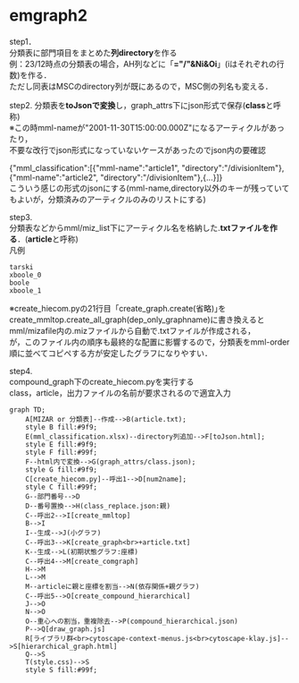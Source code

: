 # emgraph2
step1．  
分類表に部門項目をまとめた**列directory**を作る  
例：23/12時点の分類表の場合，AH列などに「**="/"&Ni&Oi**」(iはそれぞれの行数)を作る．  
ただし同表はMSCのdirectory列が既にあるので，MSC側の列名も変える．

step2.
分類表を**toJsonで変換**し，graph_attrs下にjson形式で保存(**class**と呼称)  
※この時mml-nameが"2001-11-30T15:00:00.000Z"になるアーティクルがあったり，  
不要な改行でjson形式になっていないケースがあったのでjson内の要確認

{"mml_classification":[{"mml-name":"article1", "directory":"/divisionItem"},{"mml-name":"article2", "directory":"/divisionItem"},{...}]}  
こういう感じの形式のjsonにする(mml-name,directory以外のキーが残っていてもよいが，分類済みのアーティクルのみのリストにする)  
  
step3.   
分類表などからmml/miz_list下にアーティクル名を格納した.**txtファイルを作る**．(**article**と呼称)  
凡例
```
tarski
xboole_0
boole
xboole_1
```
※create_hiecom.pyの21行目「create_graph.create(省略)｣を
create_mmltop.create_all_graph(dep_only_graphname)に書き換えると  
mml/mizafile内の.mizファイルから自動で.txtファイルが作成される，  
が，このファイル内の順序も最終的な配置に影響するので，分類表をmml-order順に並べてコピペする方が安定したグラフになりやすい．

step4.  
compound_graph下のcreate_hiecom.pyを実行する  
class，article，出力ファイルの名前が要求されるので適宜入力
```mermaid
graph TD;
    A[MIZAR or 分類表]--作成-->B(article.txt);
    style B fill:#9f9;
    E(mml_classification.xlsx)--directory列追加-->F[toJson.html];
    style E fill:#9f9;
    style F fill:#99f;
    F--html内で変換-->G(graph_attrs/class.json);
    style G fill:#9f9;
    C[create_hiecom.py]--呼出1-->D[num2name];
    style C fill:#99f;
    G--部門番号-->D
    D--番号置換-->H(class_replace.json:親)
    C--呼出2-->I[create_mmltop]
    B-->I
    I--生成-->J(小グラフ)
    C--呼出3-->K[create_graph<br>+article.txt]
    K--生成-->L(初期状態グラフ:座標)
    C--呼出4-->M[create_comgraph]
    H-->M
    L-->M
    M--articleに親と座標を割当-->N(依存関係+親グラフ)
    C--呼出5-->O[create_compound_hierarchical]
    J-->O
    N-->O
    O--重心への割当，重複除去-->P(compound_hierarchical.json)
    P-->Q[draw_graph.js]
    R[ライブラリ群<br>cytoscape-context-menus.js<br>cytoscape-klay.js]-->S[hierarchical_graph.html]
    Q-->S
    T(style.css)-->S
    style S fill:#99f;
```